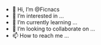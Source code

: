 - 👋 Hi, I’m @Ficnacs
- 👀 I’m interested in ...
- 🌱 I’m currently learning ...
- 💞️ I’m looking to collaborate on ...
- 📫 How to reach me ...

<!---
Ficnacs/Ficnacs is a ✨ special ✨ repository because its `README.md` (this file) appears on your GitHub profile.
You can click the Preview link to take a look at your changes.
--->

